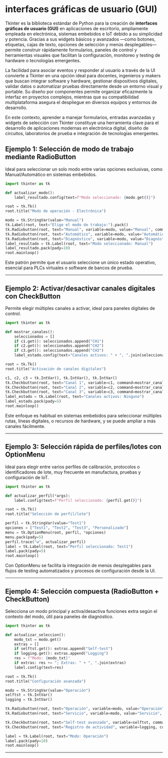 
# interfaces gráficas de usuario (GUI)

Tkinter es la biblioteca estándar de Python para la creación de **interfaces gráficas de usuario (GUI)** en aplicaciones de escritorio, ampliamente empleada en electrónica, sistemas embebidos e IoT debido a su simplicidad y potencia. Gracias a sus widgets básicos y avanzados —como botones, etiquetas, cajas de texto, opciones de selección y menús desplegables— permite construir rápidamente formularios, paneles de control y herramientas visuales que facilitan la configuración, monitoreo y testing de hardware o tecnologías emergentes.

La facilidad para asociar eventos y responder al usuario a través de la UI convierte a Tkinter en una opción ideal para docentes, ingenieros y makers que buscan integrar software y hardware, gestionar dispositivos digitales, validar datos o automatizar pruebas directamente desde un entorno visual y portable. Su diseño por componentes permite organizar eficazmente la interfaz en proyectos complejos, mientras que su compatibilidad multiplataforma asegura el despliegue en diversos equipos y entornos de desarrollo.

En este contexto, aprender a manejar formularios, entradas avanzadas y widgets de selección con Tkinter constituye una herramienta clave para el desarrollo de aplicaciones modernas en electrónica digital, diseño de circuitos, laboratorios de prueba e integración de tecnologías emergentes.

## Ejemplo 1: Selección de modo de trabajo mediante RadioButton

Ideal para seleccionar un solo modo entre varias opciones exclusivas, como Manual/Automático en sistemas embebidos.

```python
import tkinter as tk

def actualizar_modo():
    label_resultado.config(text=f"Modo seleccionado: {modo.get()}")

root = tk.Tk()
root.title("Modo de operación - Electrónica")

modo = tk.StringVar(value="Manual")
tk.Label(root, text="Elige el modo de trabajo:").pack()
tk.Radiobutton(root, text="Manual", variable=modo, value="Manual", command=actualizar_modo).pack(anchor="w")
tk.Radiobutton(root, text="Automático", variable=modo, value="Automático", command=actualizar_modo).pack(anchor="w")
tk.Radiobutton(root, text="Diagnóstico", variable=modo, value="Diagnóstico", command=actualizar_modo).pack(anchor="w")
label_resultado = tk.Label(root, text="Modo seleccionado: Manual")
label_resultado.pack(pady=10)
root.mainloop()
```
Este patrón permite que el usuario seleccione un único estado operativo, esencial para PLCs virtuales o software de bancos de prueba.

***

## Ejemplo 2: Activar/desactivar canales digitales con CheckButton

Permite elegir múltiples canales a activar, ideal para paneles digitales de control.

```python
import tkinter as tk

def mostrar_canales():
    seleccionados = []
    if c1.get(): seleccionados.append("CH1")
    if c2.get(): seleccionados.append("CH2")
    if c3.get(): seleccionados.append("CH3")
    label_estado.config(text="Canales activos: " + ", ".join(seleccionados) if seleccionados else "Ninguno")

root = tk.Tk()
root.title("Activación de canales digitales")

c1, c2, c3 = tk.IntVar(), tk.IntVar(), tk.IntVar()
tk.Checkbutton(root, text="Canal 1", variable=c1, command=mostrar_canales).pack(anchor="w")
tk.Checkbutton(root, text="Canal 2", variable=c2, command=mostrar_canales).pack(anchor="w")
tk.Checkbutton(root, text="Canal 3", variable=c3, command=mostrar_canales).pack(anchor="w")
label_estado = tk.Label(root, text="Canales activos: Ninguno")
label_estado.pack(pady=5)
root.mainloop()
```
Este enfoque es habitual en sistemas embebidos para seleccionar múltiples rutas, líneas digitales, o recursos de hardware, y se puede ampliar a más canales fácilmente.
***

## Ejemplo 3: Selección rápida de perfiles/lotes con OptionMenu

Ideal para elegir entre varios perfiles de calibración, protocolos o identificadores de lote, muy frecuente en manufactura, pruebas y configuración de IoT.

```python
import tkinter as tk

def actualizar_perfil(*args):
    label.config(text=f"Perfil seleccionado: {perfil.get()}")

root = tk.Tk()
root.title("Selección de perfil/lote")

perfil = tk.StringVar(value="Test1")
opciones = ["Test1", "Test2", "Test3", "Personalizado"]
menu = tk.OptionMenu(root, perfil, *opciones)
menu.pack(pady=5)
perfil.trace("w", actualizar_perfil)
label = tk.Label(root, text="Perfil seleccionado: Test1")
label.pack(pady=5)
root.mainloop()
```
Con OptionMenu se facilita la integración de menús desplegables para flujos de testing automatizados y procesos de configuración desde la UI.

***

## Ejemplo 4: Selección compuesta (RadioButton + CheckButton)

Selecciona un modo principal y activa/desactiva funciones extra según el contexto del modo, útil para paneles de diagnóstico.

```python
import tkinter as tk

def actualizar_seleccion():
    modo_txt = modo.get()
    extras = []
    if selftst.get(): extras.append("Self-test")
    if logging.get(): extras.append("Logging")
    res = f"Modo: {modo_txt}"
    if extras: res += "; Extras: " + ", ".join(extras)
    label.config(text=res)

root = tk.Tk()
root.title("Configuración avanzada")

modo = tk.StringVar(value="Operación")
selftst = tk.IntVar()
logging = tk.IntVar()

tk.Radiobutton(root, text="Operación", variable=modo, value="Operación", command=actualizar_seleccion).pack(anchor="w")
tk.Radiobutton(root, text="Servicio", variable=modo, value="Servicio", command=actualizar_seleccion).pack(anchor="w")

tk.Checkbutton(root, text="Self-test avanzado", variable=selftst, command=actualizar_seleccion).pack(anchor="w")
tk.Checkbutton(root, text="Registro de actividad", variable=logging, command=actualizar_seleccion).pack(anchor="w")

label = tk.Label(root, text="Modo: Operación")
label.pack(pady=10)
root.mainloop()
```


***
